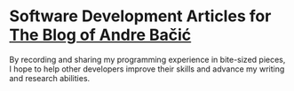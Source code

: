 # Software Development Articles for [The Blog of Andre Bačić](https://andreblog.azurewebsites.net/)

By recording and sharing my programming experience in bite-sized pieces, I hope to help other developers improve their skills and advance my writing and research abilities.
